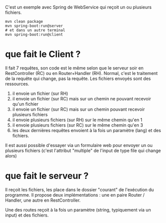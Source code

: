 C'est un exemple avec Spring de WebService qui reçoit un ou plusieurs fichiers. 
```
mvn clean package
mvn spring-boot:run@server 
# et dans un autre terminal
mvn spring-boot:run@client
```

# que fait le Client ? 

Il fait 7 requêtes, son code est le même selon que le serveur soir en RestController (RC) ou en Router+Handler (RH). Normal, c'est le traitement de la requête qui change, pas la requête. Les fichiers envoyés sont des ressources.   
1. il envoie un fichier (sur RH)
2. il envoie un fichier (sur RC) mais sur un chemin ne pouvant recevoir qu'un fichier
3. il envoie un fichier (sur RC) mais sur un chemin pouvant recevoir plusieurs fichiers
4. il envoie plusieurs fichiers (sur RH) sur le même chemin qu'en 1
5. il envoie plusieurs fichiers (sur RC) sur le même chemin qu'en 3
6. les deux dernières requêtes envoient à la fois un paramètre (lang) et des fichiers. 

Il est aussi possible d'essayer via un formulaire web pour envoyer un ou plusieurs fichiers (c'est l'attribut "multiple" de l'input de type file qui change alors)


# que fait le serveur ? 

Il reçoit les fichiers, les place dans le dossier "courant" de l'exécution du programme. Il propose deux implémentations : une en paire Router / Handler, une autre en RestController. 

Une des routes reçoit à la fois un paramètre (string, typiquement via un input) et des fichiers. 